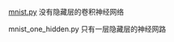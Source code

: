 <a href="https://github.com/sumenpuyuan/TFLearning/blob/master/minist.py
">mnist.py</a> 没有隐藏层的卷积神经网络

mnist_one_hidden.py 只有一层隐藏层的神经网路